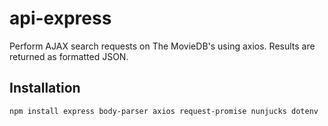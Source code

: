 # api-express
Perform AJAX search requests on The MovieDB's using axios. Results are returned as formatted JSON.

## Installation
```
npm install express body-parser axios request-promise nunjucks dotenv
```
